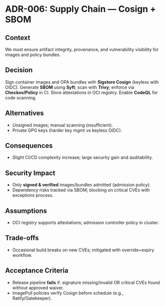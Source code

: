 # ADR-006: Supply Chain — Cosign + SBOM

## Context
We must ensure artifact integrity, provenance, and vulnerability visibility for images and policy bundles.

## Decision
Sign container images and OPA bundles with **Sigstore Cosign** (keyless with OIDC). Generate **SBOM** using **Syft**; scan with **Trivy**; enforce via **Checkov/Policy** in CI. Store attestations in OCI registry. Enable **CodeQL** for code scanning.

## Alternatives
- Unsigned images; manual scanning (insufficient).
- Private GPG keys (harder key mgmt vs keyless OIDC).

## Consequences
- Slight CI/CD complexity increase; large security gain and auditability.

## Security Impact
- Only **signed & verified** images/bundles admitted (admission policy).
- Dependency risks tracked via SBOM; blocking on critical CVEs with exceptions process.

## Assumptions
- OCI registry supports attestations; admission controller policy in cluster.

## Trade-offs
- Occasional build breaks on new CVEs; mitigated with override+expiry workflow.

## Acceptance Criteria
- Release pipeline **fails** if: signature missing/invalid OR critical CVEs found without approved waiver.
- ImagePull policies verify Cosign before schedule (e.g., Ratify/Gatekeeper).
